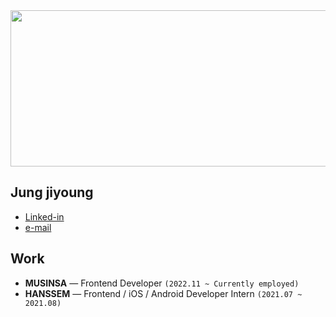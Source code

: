 
<a href="https://github.com/devxb/gitanimals">
  <img
    src="https://render.gitanimals.org/lines/Jungjjeong?pet-id=642733448758280091"
    width="600"
    height="250"
  />
</a>
  

## Jung jiyoung

- [Linked-in](https://www.linkedin.com/in/jiyoung-jung-829b7124a/)
- [e-mail](mailto:sky990106@naver.com)

## Work
- **MUSINSA** — Frontend Developer `(2022.11 ~ Currently employed)`
- **HANSSEM** — Frontend / iOS / Android Developer Intern `(2021.07 ~ 2021.08)`
